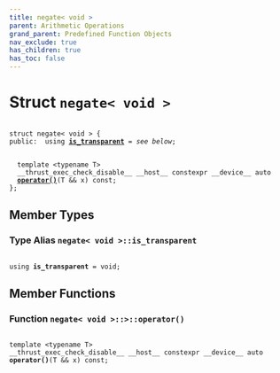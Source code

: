 ```yaml
---
title: negate< void >
parent: Arithmetic Operations
grand_parent: Predefined Function Objects
nav_exclude: true
has_children: true
has_toc: false
---
```


# Struct `negate< void >`

<code class="doxybook">
<span>struct negate&lt; void &gt; {</span>
<span>public:</span><span>&nbsp;&nbsp;using <b><a href="/thrust/api/classes/structnegate_3_01void_01_4.html#using-is_transparent">is&#95;transparent</a></b> = <i>see below</i>;</span>
<br>
<span>&nbsp;&nbsp;template &lt;typename T&gt;</span>
<span>&nbsp;&nbsp;__thrust_exec_check_disable__ __host__ constexpr __device__ auto </span><span>&nbsp;&nbsp;<b><a href="/thrust/api/classes/structnegate_3_01void_01_4.html#function-operator()">operator()</a></b>(T && x) const;</span>
<span>};</span>
</code>

## Member Types

<h3 id="using-is_transparent">
Type Alias <code>negate&lt; void &gt;::is&#95;transparent</code>
</h3>

<code class="doxybook">
<span>using <b>is_transparent</b> = void;</span></code>

## Member Functions

<h3 id="function-operator()">
Function <code>negate&lt; void &gt;::&gt;::operator()</code>
</h3>

<code class="doxybook">
<span>template &lt;typename T&gt;</span>
<span>__thrust_exec_check_disable__ __host__ constexpr __device__ auto </span><span><b>operator()</b>(T && x) const;</span></code>

